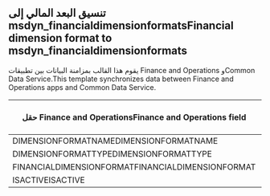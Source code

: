 ## <a name="financial-dimension-format-to-msdyn_financialdimensionformats"></a><span data-ttu-id="110eb-101">تنسيق البعد المالي إلى msdyn_financialdimensionformats</span><span class="sxs-lookup"><span data-stu-id="110eb-101">Financial dimension format to msdyn_financialdimensionformats</span></span>

<span data-ttu-id="110eb-102">يقوم هذا القالب بمزامنة البيانات بين تطبيقات Finance and Operations وCommon Data Service.</span><span class="sxs-lookup"><span data-stu-id="110eb-102">This template synchronizes data between Finance and Operations apps and Common Data Service.</span></span>

<span data-ttu-id="110eb-103">حقل Finance and Operations</span><span class="sxs-lookup"><span data-stu-id="110eb-103">Finance and Operations field</span></span> | <span data-ttu-id="110eb-104">نوع التعيين</span><span class="sxs-lookup"><span data-stu-id="110eb-104">Map type</span></span> | <span data-ttu-id="110eb-105">حقل Dynamics 365 الآخر</span><span class="sxs-lookup"><span data-stu-id="110eb-105">Other Dynamics 365 field</span></span> | <span data-ttu-id="110eb-106">القيمة الافتراضية</span><span class="sxs-lookup"><span data-stu-id="110eb-106">Default value</span></span>
---|---|---|---
<span data-ttu-id="110eb-107">DIMENSIONFORMATNAME</span><span class="sxs-lookup"><span data-stu-id="110eb-107">DIMENSIONFORMATNAME</span></span> | = | <span data-ttu-id="110eb-108">msdyn_dimensionformatname</span><span class="sxs-lookup"><span data-stu-id="110eb-108">msdyn_dimensionformatname</span></span> | 
<span data-ttu-id="110eb-109">DIMENSIONFORMATTYPE</span><span class="sxs-lookup"><span data-stu-id="110eb-109">DIMENSIONFORMATTYPE</span></span> | >< | <span data-ttu-id="110eb-110">msdyn_dimensionformattype</span><span class="sxs-lookup"><span data-stu-id="110eb-110">msdyn_dimensionformattype</span></span> | 
<span data-ttu-id="110eb-111">FINANCIALDIMENSIONFORMAT</span><span class="sxs-lookup"><span data-stu-id="110eb-111">FINANCIALDIMENSIONFORMAT</span></span> | = | <span data-ttu-id="110eb-112">msdyn_financialdimensionformat</span><span class="sxs-lookup"><span data-stu-id="110eb-112">msdyn_financialdimensionformat</span></span> | 
<span data-ttu-id="110eb-113">ISACTIVE</span><span class="sxs-lookup"><span data-stu-id="110eb-113">ISACTIVE</span></span> | >< | <span data-ttu-id="110eb-114">msdyn_isactive</span><span class="sxs-lookup"><span data-stu-id="110eb-114">msdyn_isactive</span></span> | 
